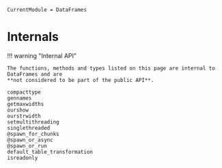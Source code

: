 ```@meta
CurrentModule = DataFrames
```

# Internals

!!! warning "Internal API"

    The functions, methods and types listed on this page are internal to DataFrames and are
    **not considered to be part of the public API**.

```@docs
compacttype
gennames
getmaxwidths
ourshow
ourstrwidth
setmultithreading
singlethreaded
@spawn_for_chunks
@spawn_or_async
@spawn_or_run
default_table_transformation
isreadonly
```
